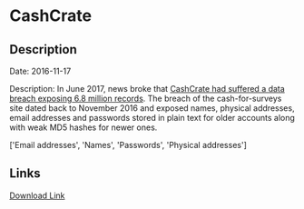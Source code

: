 # CashCrate

## Description

Date: 2016-11-17

Description:
In June 2017, news broke that <a href="https://motherboard.vice.com/en_us/article/bj8pvq/hackers-steal-6-million-user-accounts-for-cash-for-surveys-site" target="_blank" rel="noopener">CashCrate had suffered a data breach exposing 6.8 million records</a>. The breach of the cash-for-surveys site dated back to November 2016 and exposed names, physical addresses, email addresses and passwords stored in plain text for older accounts along with weak MD5 hashes for newer ones.


['Email addresses', 'Names', 'Passwords', 'Physical addresses']

## Links

[Download Link](https://link-to.net/1229997/122.74148356644943/dynamic/?r=Y2FzaGNyYXRlLmNvbQ==)